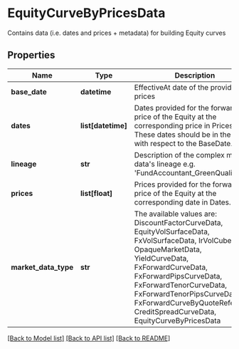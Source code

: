 # EquityCurveByPricesData

Contains data (i.e. dates and prices + metadata) for building Equity curves

## Properties
Name | Type | Description | Notes
------------ | ------------- | ------------- | -------------
**base_date** | **datetime** | EffectiveAt date of the provided prices | 
**dates** | **list[datetime]** | Dates provided for the forward price of the Equity at the corresponding price in Prices.  These dates should be in the future with respect to the BaseDate. | 
**lineage** | **str** | Description of the complex market data&#39;s lineage e.g. &#39;FundAccountant_GreenQuality&#39;. | [optional] 
**prices** | **list[float]** | Prices provided for the forward price of the Equity at the corresponding date in Dates. | 
**market_data_type** | **str** | The available values are: DiscountFactorCurveData, EquityVolSurfaceData, FxVolSurfaceData, IrVolCubeData, OpaqueMarketData, YieldCurveData, FxForwardCurveData, FxForwardPipsCurveData, FxForwardTenorCurveData, FxForwardTenorPipsCurveData, FxForwardCurveByQuoteReference, CreditSpreadCurveData, EquityCurveByPricesData | 

[[Back to Model list]](../README.md#documentation-for-models) [[Back to API list]](../README.md#documentation-for-api-endpoints) [[Back to README]](../README.md)


